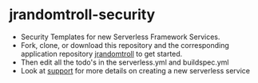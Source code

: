 # jrandomtroll-security
- Security Templates for new Serverless Framework Services.
- Fork, clone, or download this repository and the corresponding application repository [jrandomtroll](https://github.com/pariveda-serverless/jrandomtroll) to get started.
- Then edit all the todo's in the serverless.yml and buildspec.yml
- Look at [support](https://github.com/pariveda-serverless/support/tree/master/create-new-service) for more details on creating a new serverless service

